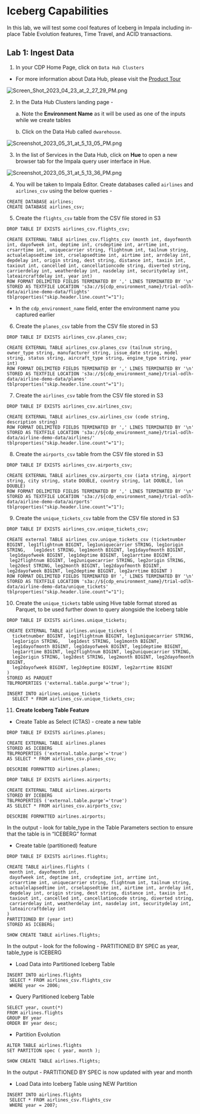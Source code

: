 # Iceberg Capabilities 

In this lab, we will test some cool features of Iceberg in Impala including in-place Table Evolution features, Time Travel, and ACID transactions.

## Lab 1: Ingest Data 

1. In your CDP Home Page, click on `Data Hub Clusters`

  - For more information about Data Hub, please visit the [Product Tour](https://www.cloudera.com/products/data-hub/cdp-tour-data-hub.html)

  ![Screen_Shot_2023_04_23_at_2_27_29_PM.png](images/Screen_Shot_2023_04_23_at_2_27_29_PM.png)

2. In the Data Hub Clusters landing page - 

   a. Note the **Environment Name** as it will be used as one of the inputs while we create tables
   
   b. Click on the Data Hub called `dwarehouse`. 

  ![Screenshot_2023_05_31_at_5_13_05_PM.png](images/Screenshot_2023_05_31_at_5_13_05_PM.png)

3. In the list of Services in the Data Hub, click on **Hue** to open a new browser tab for the Impala query user interface in Hue.

  ![Screenshot_2023_05_31_at_5_13_36_PM.png](images/Screenshot_2023_05_31_at_5_13_36_PM.png)

4. You will be taken to Impala Editor. Create databases called `airlines` and `airlines_csv` using the below queries - 

```
CREATE DATABASE airlines;
CREATE DATABASE airlines_csv;
```

5. Create the `flights_csv` table from the CSV file stored in S3

```
DROP TABLE IF EXISTS airlines_csv.flights_csv;

CREATE EXTERNAL TABLE airlines_csv.flights_csv (month int, dayofmonth int, dayofweek int, deptime int, crsdeptime int, arrtime int, crsarrtime int, uniquecarrier string, flightnum int, tailnum string, actualelapsedtime int, crselapsedtime int, airtime int, arrdelay int, depdelay int, origin string, dest string, distance int, taxiin int, taxiout int, cancelled int, cancellationcode string, diverted string, carrierdelay int, weatherdelay int, nasdelay int, securitydelay int, lateaircraftdelay int, year int)
ROW FORMAT DELIMITED FIELDS TERMINATED BY ',' LINES TERMINATED BY '\n'
STORED AS TEXTFILE LOCATION 's3a://${cdp_environment_name}/trial-odlh-data/airline-demo-data/flights' tblproperties("skip.header.line.count"="1");
```

  - In the `cdp_environment_name` field, enter the environment name you captured earlier

6. Create the `planes_csv` table from the CSV file stored in S3

```
DROP TABLE IF EXISTS airlines_csv.planes_csv;

CREATE EXTERNAL TABLE airlines_csv.planes_csv (tailnum string, owner_type string, manufacturer string, issue_date string, model string, status string, aircraft_type string, engine_type string, year int)
ROW FORMAT DELIMITED FIELDS TERMINATED BY ',' LINES TERMINATED BY '\n'
STORED AS TEXTFILE LOCATION 's3a://${cdp_environment_name}/trial-odlh-data/airline-demo-data/planes' tblproperties("skip.header.line.count"="1");
```

7. Create the `airlines_csv` table from the CSV file stored in S3

```
DROP TABLE IF EXISTS airlines_csv.airlines_csv;

CREATE EXTERNAL TABLE airlines_csv.airlines_csv (code string, description string) 
ROW FORMAT DELIMITED FIELDS TERMINATED BY ',' LINES TERMINATED BY '\n'
STORED AS TEXTFILE LOCATION 's3a://${cdp_environment_name}/trial-odlh-data/airline-demo-data/airlines/' tblproperties("skip.header.line.count"="1");
```

8. Create the `airports_csv` table from the CSV file stored in S3

```
DROP TABLE IF EXISTS airlines_csv.airports_csv;

CREATE EXTERNAL TABLE airlines_csv.airports_csv (iata string, airport string, city string, state DOUBLE, country string, lat DOUBLE, lon DOUBLE)
ROW FORMAT DELIMITED FIELDS TERMINATED BY ',' LINES TERMINATED BY '\n'
STORED AS TEXTFILE LOCATION 's3a://${cdp_environment_name}/trial-odlh-data/airline-demo-data/airports' tblproperties("skip.header.line.count"="1");
```

9. Create the `unique_tickets_csv` table from the CSV file stored in S3

```
DROP TABLE IF EXISTS airlines_csv.unique_tickets_csv;

CREATE external TABLE airlines_csv.unique_tickets_csv (ticketnumber BIGINT, leg1flightnum BIGINT, leg1uniquecarrier STRING, leg1origin STRING,   leg1dest STRING, leg1month BIGINT, leg1dayofmonth BIGINT,   
 leg1dayofweek BIGINT, leg1deptime BIGINT, leg1arrtime BIGINT,   
 leg2flightnum BIGINT, leg2uniquecarrier STRING, leg2origin STRING,   
 leg2dest STRING, leg2month BIGINT, leg2dayofmonth BIGINT,   leg2dayofweek BIGINT, leg2deptime BIGINT, leg2arrtime BIGINT ) 
ROW FORMAT DELIMITED FIELDS TERMINATED BY ',' LINES TERMINATED BY '\n' 
STORED AS TEXTFILE LOCATION 's3a://${cdp_environment_name}/trial-odlh-data/airline-demo-data/unique_tickets' 
tblproperties("skip.header.line.count"="1");
```

10. Create the `unique_tickets` table using Hive table format stored as Parquet, to be used further down to query alongside the Iceberg table

```
DROP TABLE IF EXISTS airlines.unique_tickets;

CREATE EXTERNAL TABLE airlines.unique_tickets (
  ticketnumber BIGINT, leg1flightnum BIGINT, leg1uniquecarrier STRING,
  leg1origin STRING,   leg1dest STRING, leg1month BIGINT,
  leg1dayofmonth BIGINT, leg1dayofweek BIGINT, leg1deptime BIGINT,
  leg1arrtime BIGINT, leg2flightnum BIGINT, leg2uniquecarrier STRING,
  leg2origin STRING, leg2dest STRING, leg2month BIGINT, leg2dayofmonth BIGINT,
  leg2dayofweek BIGINT, leg2deptime BIGINT, leg2arrtime BIGINT 
) 
STORED AS PARQUET 
TBLPROPERTIES ('external.table.purge'='true');

INSERT INTO airlines.unique_tickets
  SELECT * FROM airlines_csv.unique_tickets_csv;
```

11. **Create Iceberg Table Feature**

- Create Table as Select (CTAS) - create a new table

```
DROP TABLE IF EXISTS airlines.planes;

CREATE EXTERNAL TABLE airlines.planes 
STORED AS ICEBERG 
TBLPROPERTIES ('external.table.purge'='true')
AS SELECT * FROM airlines_csv.planes_csv;

DESCRIBE FORMATTED airlines.planes;

DROP TABLE IF EXISTS airlines.airports;

CREATE EXTERNAL TABLE airlines.airports
STORED BY ICEBERG
TBLPROPERTIES ('external.table.purge'='true')
AS SELECT * FROM airlines_csv.airports_csv;

DESCRIBE FORMATTED airlines.airports;
```
In the output - look for table_type in the Table Parameters section to ensure that the table is in “ICEBERG” format

- Create table (partitioned) feature

```
DROP TABLE IF EXISTS airlines.flights;

CREATE TABLE airlines.flights (
 month int, dayofmonth int, 
 dayofweek int, deptime int, crsdeptime int, arrtime int, 
 crsarrtime int, uniquecarrier string, flightnum int, tailnum string, 
 actualelapsedtime int, crselapsedtime int, airtime int, arrdelay int, 
 depdelay int, origin string, dest string, distance int, taxiin int, 
 taxiout int, cancelled int, cancellationcode string, diverted string, 
 carrierdelay int, weatherdelay int, nasdelay int, securitydelay int, 
 lateaircraftdelay int
) 
PARTITIONED BY (year int)
STORED AS ICEBERG;

SHOW CREATE TABLE airlines.flights;
```
In the output - look for the following - PARTITIONED BY SPEC as year, table_type is ICEBERG

- Load Data into Partitioned Iceberg Table

```
INSERT INTO airlines.flights
 SELECT * FROM airlines_csv.flights_csv
 WHERE year <= 2006;
```

- Query Partitioned Iceberg Table

```
SELECT year, count(*) 
FROM airlines.flights
GROUP BY year
ORDER BY year desc;
```

- Partition Evolution

```
ALTER TABLE airlines.flights
SET PARTITION spec ( year, month );

SHOW CREATE TABLE airlines.flights;
```
In the output - PARTITIONED BY SPEC is now updated with year and month

- Load Data into Iceberg Table using NEW Partition

```
INSERT INTO airlines.flights
 SELECT * FROM airlines_csv.flights_csv
 WHERE year = 2007;
```






